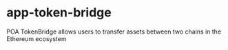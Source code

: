# app-token-bridge
POA TokenBridge allows users to transfer assets between two chains in the Ethereum ecosystem
